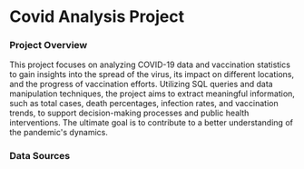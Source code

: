 # Covid Analysis Project

### Project Overview

This project focuses on analyzing COVID-19 data and vaccination statistics to gain insights into the spread of the virus, its impact on different locations, and the progress of vaccination efforts. Utilizing SQL queries and data manipulation techniques, the project aims to extract meaningful information, such as total cases, death percentages, infection rates, and vaccination trends, to support decision-making processes and public health interventions. The ultimate goal is to contribute to a better understanding of the pandemic's dynamics.

### Data Sources

